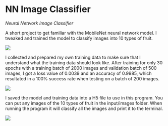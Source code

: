# NN Image Classifier
*Neural Network Image Classifier*

A short project to get familiar with the MobileNet neural network model.
I tweaked and trained the model to classify images into 10 types of fruit.

<img src="https://creatoratnight.com/github/nn02.png">

I collected and prepared my own training data to make sure that I understand what the training data should look like.
After training for only 30 epochs with a training batch of 2000 images and validation batch of 500 images, I got a loss value of 0.0039 and an accuracy of 0.9985, which resultated in a 100% success rate when testing on a batch of 200 images.

<img src="https://creatoratnight.com/github/nn01.png">

I saved the model and training data into a H5 file to use in this program.
You can put any images of the 10 types of fruit in the input/images folder.
When running the program it will classify all the images and print it to the terminal.

<img src="https://creatoratnight.com/github/nn03.png">
